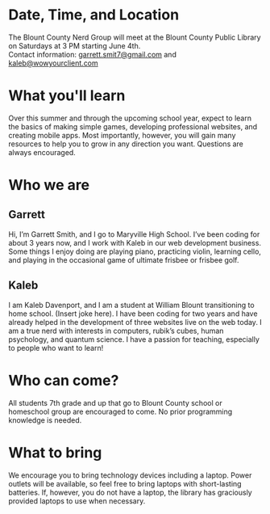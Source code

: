 # Date, Time, and Location
The Blount County Nerd Group will meet at the Blount County Public Library on Saturdays at 3 PM starting June 4th.  
Contact information: garrett.smit7@gmail.com and kaleb@wowyourclient.com


# What you'll learn
Over this summer and through the upcoming school year, expect to learn the basics of making simple games, developing professional websites, and creating mobile apps.  Most importantly, however, you will gain many resources to help you to grow in any direction you want.  Questions are always encouraged.


# Who we are
##    Garrett
Hi, I’m Garrett Smith, and I go to Maryville High School.  I’ve been coding for about 3 years now, and I work with Kaleb in our web development business.  Some things I enjoy doing are playing piano, practicing violin, learning cello, and playing in the occasional game of ultimate frisbee or frisbee golf.  

##    Kaleb
I am Kaleb Davenport, and I am a student at William Blount transitioning to home school.  (Insert joke here). I have been coding for two years and have already helped in the development of three websites live on the web today.  I am a true nerd with interests in computers, rubik’s cubes, human psychology, and quantum science.  I have a passion for teaching, especially to people who want to learn!


# Who can come?
All students 7th grade and up that go to Blount County school or homeschool group are encouraged to come.  No prior programming knowledge is needed.  


# What to bring
We encourage you to bring technology devices including a laptop.  Power outlets will be available, so feel free to bring laptops with short-lasting batteries.  If, however, you do not have a laptop, the library has graciously provided laptops to use when necessary.
